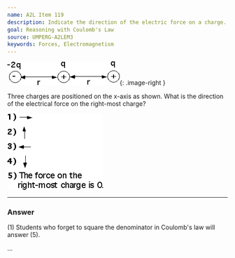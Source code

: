 ```yaml
---
name: A2L Item 119
description: Indicate the direction of the electric force on a charge.
goal: Reasoning with Coulomb's Law
source: UMPERG-A2LEM3
keywords: Forces, Electromagnetism
---
```


![Item119_fig1.gif](../images/Item119_fig1.gif){: .image-right } 

Three charges are positioned on the x-axis as shown.  What is the
direction of the electrical force on the right-most charge?

![Item119_fig2.gif](../images/Item119_fig2.gif)

<hr/>

### Answer

(1) Students who forget to square the denominator in Coulomb's law will answer (5).

...
